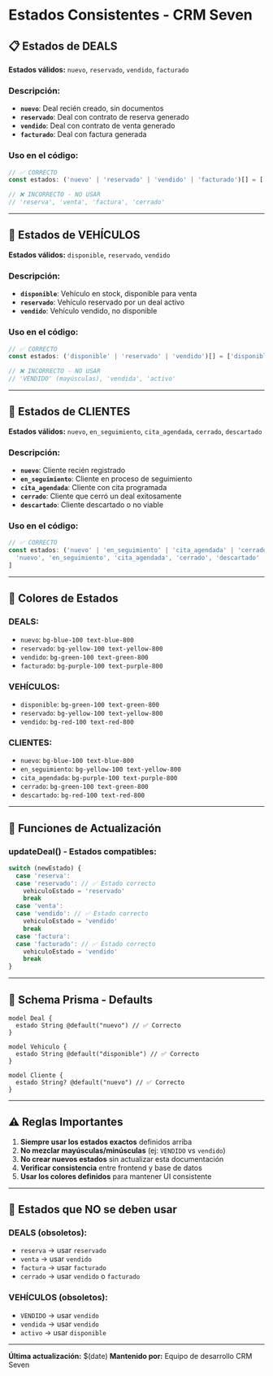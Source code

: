 # Estados Consistentes - CRM Seven

## 📋 Estados de DEALS
**Estados válidos:** `nuevo`, `reservado`, `vendido`, `facturado`

### Descripción:
- **`nuevo`**: Deal recién creado, sin documentos
- **`reservado`**: Deal con contrato de reserva generado
- **`vendido`**: Deal con contrato de venta generado
- **`facturado`**: Deal con factura generada

### Uso en el código:
```typescript
// ✅ CORRECTO
const estados: ('nuevo' | 'reservado' | 'vendido' | 'facturado')[] = ['nuevo', 'reservado', 'vendido', 'facturado']

// ❌ INCORRECTO - NO USAR
// 'reserva', 'venta', 'factura', 'cerrado'
```

---

## 🚗 Estados de VEHÍCULOS
**Estados válidos:** `disponible`, `reservado`, `vendido`

### Descripción:
- **`disponible`**: Vehículo en stock, disponible para venta
- **`reservado`**: Vehículo reservado por un deal activo
- **`vendido`**: Vehículo vendido, no disponible

### Uso en el código:
```typescript
// ✅ CORRECTO
const estados: ('disponible' | 'reservado' | 'vendido')[] = ['disponible', 'reservado', 'vendido']

// ❌ INCORRECTO - NO USAR
// 'VENDIDO' (mayúsculas), 'vendida', 'activo'
```

---

## 👥 Estados de CLIENTES
**Estados válidos:** `nuevo`, `en_seguimiento`, `cita_agendada`, `cerrado`, `descartado`

### Descripción:
- **`nuevo`**: Cliente recién registrado
- **`en_seguimiento`**: Cliente en proceso de seguimiento
- **`cita_agendada`**: Cliente con cita programada
- **`cerrado`**: Cliente que cerró un deal exitosamente
- **`descartado`**: Cliente descartado o no viable

### Uso en el código:
```typescript
// ✅ CORRECTO
const estados: ('nuevo' | 'en_seguimiento' | 'cita_agendada' | 'cerrado' | 'descartado')[] = [
  'nuevo', 'en_seguimiento', 'cita_agendada', 'cerrado', 'descartado'
]
```

---

## 🎨 Colores de Estados

### DEALS:
- `nuevo`: `bg-blue-100 text-blue-800`
- `reservado`: `bg-yellow-100 text-yellow-800`
- `vendido`: `bg-green-100 text-green-800`
- `facturado`: `bg-purple-100 text-purple-800`

### VEHÍCULOS:
- `disponible`: `bg-green-100 text-green-800`
- `reservado`: `bg-yellow-100 text-yellow-800`
- `vendido`: `bg-red-100 text-red-800`

### CLIENTES:
- `nuevo`: `bg-blue-100 text-blue-800`
- `en_seguimiento`: `bg-yellow-100 text-yellow-800`
- `cita_agendada`: `bg-purple-100 text-purple-800`
- `cerrado`: `bg-green-100 text-green-800`
- `descartado`: `bg-red-100 text-red-800`

---

## 🔧 Funciones de Actualización

### updateDeal() - Estados compatibles:
```typescript
switch (newEstado) {
  case 'reserva':
  case 'reservado': // ✅ Estado correcto
    vehiculoEstado = 'reservado'
    break
  case 'venta':
  case 'vendido': // ✅ Estado correcto
    vehiculoEstado = 'vendido'
    break
  case 'factura':
  case 'facturado': // ✅ Estado correcto
    vehiculoEstado = 'vendido'
    break
}
```

---

## 📝 Schema Prisma - Defaults

```prisma
model Deal {
  estado String @default("nuevo") // ✅ Correcto
}

model Vehiculo {
  estado String @default("disponible") // ✅ Correcto
}

model Cliente {
  estado String? @default("nuevo") // ✅ Correcto
}
```

---

## ⚠️ Reglas Importantes

1. **Siempre usar los estados exactos** definidos arriba
2. **No mezclar mayúsculas/minúsculas** (ej: `VENDIDO` vs `vendido`)
3. **No crear nuevos estados** sin actualizar esta documentación
4. **Verificar consistencia** entre frontend y base de datos
5. **Usar los colores definidos** para mantener UI consistente

---

## 🚨 Estados que NO se deben usar

### DEALS (obsoletos):
- `reserva` → usar `reservado`
- `venta` → usar `vendido`
- `factura` → usar `facturado`
- `cerrado` → usar `vendido` o `facturado`

### VEHÍCULOS (obsoletos):
- `VENDIDO` → usar `vendido`
- `vendida` → usar `vendido`
- `activo` → usar `disponible`

---

**Última actualización:** $(date)
**Mantenido por:** Equipo de desarrollo CRM Seven
